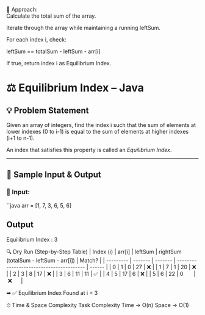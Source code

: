 🧠 Approach:
<br>
Calculate the total sum of the array.

Iterate through the array while maintaining a running leftSum.

For each index i, check:

  leftSum == totalSum - leftSum - arr[i]
  
If true, return index i as Equilibrium Index.


# ⚖ Equilibrium Index – Java

## 💡 Problem Statement

Given an array of integers, find the index i such that the sum of elements at lower indexes (0 to i-1) is equal to the sum of elements at higher indexes (i+1 to n-1).

An index that satisfies this property is called an *Equilibrium Index*.

--- 

## 🔢 Sample Input & Output

### 🔹 Input:
``java
arr = [1, 7, 3, 6, 5, 6]

## Output
Equilibrium Index : 3

🔍 Dry Run (Step-by-Step Table)
| Index (i) | arr\[i] | leftSum | rightSum (totalSum - leftSum - arr[i]) | Match? |
| --------- | ------- | ------- | ---------------------------------------- | ------ |
| 0         | 1       | 0       | 27                                       | ❌      |
| 1         | 7       | 1       | 20                                       | ❌      |
| 2         | 3       | 8       | 17                                       | ❌      |
| 3         | 6       | 11      | 11                                       | ✅      |
| 4         | 5       | 17      | 6                                        | ❌      |
| 5         | 6       | 22      | 0                                        | ❌      |

➡ ✅ Equilibrium Index Found at i = 3

⏱ Time & Space Complexity
Task	Complexity
Time	-> O(n)
Space ->	O(1)
